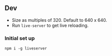 ## Dev

-   Size as multiples of 320. Default to 640 x 640.
-   Run `live-server` to get live reloading.

### Initial set up

`npm i -g liveserver`


